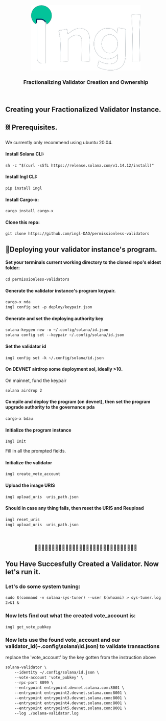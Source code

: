 <p align="center">
  <a href="" rel="noopener">
 <img src="images/logo.png" alt="Project logo"></a>
</p>
<h3 align="center">
Fractionalizing Validator Creation and Ownership</h3>
<br />

## 
## Creating your Fractionalized Validator Instance.

## ⛓️ Prerequisites.
We currently only recommend using ubuntu 20.04.

#### Install Solana CLI:
```
sh -c "$(curl -sSfL https://release.solana.com/v1.14.12/install)"
```
#### Install Ingl CLI:
```
pip install ingl
```
#### Install Cargo-x:
```
cargo install cargo-x
```
#### Clone this repo:
```
git clone https://github.com/ingl-DAO/permissionless-validators
```
## 🎈Deploying your validator instance's program.
#### Set your terminals current working directory to the cloned repo's eldest folder:
```
cd permissionless-validators
```
#### Generate the validator instance's program keypair.
```
cargo-x nda
ingl config set -p deploy/keypair.json
```
#### Generate and set the deploying authority key
```
solana-keygen new -o ~/.config/solana/id.json
solana config set --keypair ~/.config/solana/id.json
```
#### Set the validator id
```
ingl config set -k ~/.config/solana/id.json
```
#### On DEVNET airdrop some deployment sol, ideally >10. 
On mainnet, fund the keypair
```
solana airdrop 2
```
#### Compile and deploy the program (on devnet), then set the program upgrade authority to the governance pda
```
cargo-x bdau
```
#### Initialize the program instance
``` 
Ingl Init
```
Fill in all the prompted fields.
#### Initialize the validator
```
ingl create_vote_account
```
#### Upload the image URIS
``` 
ingl upload_uris  uris_path.json
```
#### Should in case any thing fails, then reset the URIS and Reupload
``` 
ingl reset_uris
ingl upload_uris  uris_path.json
```
<br />
<h3 align="center">
🥳🎉👏🥳🎉👏🥳🎉👏🥳🎉👏🥳🎉👏🥳🎉👏🥳🎉👏🥳🎉👏🥳🎉👏🥳🎉👏</h3>

## You Have Succesfully Created a Validator. Now let's run it.

### Let's do some system tuning:
```
sudo $(command -v solana-sys-tuner) --user $(whoami) > sys-tuner.log 2>&1 &
```
### Now lets find out what the created vote_account is:
```
ingl get_vote_pubkey
```
### Now lets use the found vote_account and our validator_id(~\.config\solana\id.json) to validate transactions
replace the 'vote_account' by the key gotten from the instruction above
```
solana-validator \
    --identity ~/.config/solana/id.json \
    --vote-account 'vote_pubkey' \
    --rpc-port 8899 \
    --entrypoint entrypoint.devnet.solana.com:8001 \
    --entrypoint entrypoint2.devnet.solana.com:8001 \
    --entrypoint entrypoint3.devnet.solana.com:8001 \
    --entrypoint entrypoint4.devnet.solana.com:8001 \
    --entrypoint entrypoint5.devnet.solana.com:8001 \
    --log ./solana-validator.log
```